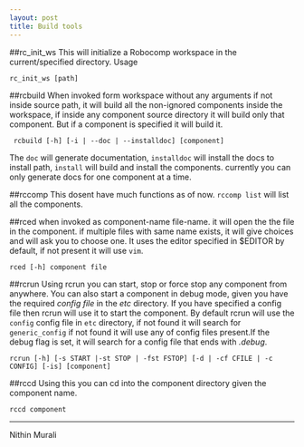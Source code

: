 ```yaml
---
layout: post
title: Build tools
---
```


##rc_init_ws
This will initialize a Robocomp workspace in the current/specified directory. Usage
    
    rc_init_ws [path]

##rcbuild
When invoked form workspace without any arguments if not inside source path, it will build all the non-ignored components inside the workspace,  if inside any component source directory it will build only that component. But if a component is specified it will build it.
    
     rcbuild [-h] [-i | --doc | --installdoc] [component]

The `doc` will generate documentation, `installdoc` will install the docs to install path, `install` will build and install the components. currently you can only generate docs for one component at a time.


##rccomp
This dosent have much functions as of now. `rccomp list` will list all the components.


##rced
when invoked as component-name file-name. it will open the the file in the component. if multiple files with same name exists, it will give choices and will ask you to choose one. It uses the editor specified in $EDITOR by default, if not present it will use `vim`.

    rced [-h] component file


##rcrun
Using rcrun you can start, stop or force stop any component from anywhere. You can also start a component in debug mode, given you have the required *config file* in the *etc* directory. If you have specified a config file then rcrun will use it to start the component. By default rcrun will use the `config` config file in `etc` directory, if not found it will search for `generic_config` if not found it will use any of config files present.If the debug flag is set, it will search for a config file that ends with *.debug*.

    rcrun [-h] [-s START |-st STOP | -fst FSTOP] [-d | -cf CFILE | -c CONFIG] [-is] [component]


##rccd
Using this you can cd into the component directory given the component name.

    rccd component

-----
Nithin Murali